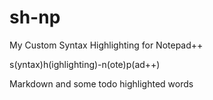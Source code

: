 # sh-np
My Custom Syntax Highlighting for Notepad++

s(yntax)h(ighlighting)-n(ote)p(ad++)

Markdown and some todo highlighted words
